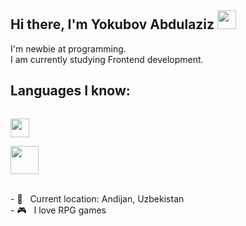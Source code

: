 ## Hi there, I'm Yokubov Abdulaziz <img src="https://media0.giphy.com/media/v1.Y2lkPTc5MGI3NjExdHBxeWRiZWxncW1sZGkyODdheW93a3JpdWpwNjR5N2loZHlsazIyOSZlcD12MV9pbnRlcm5hbF9naWZfYnlfaWQmY3Q9cw/gM5qFksULw54NMWyry/giphy.gif" width="30px" >

I'm newbie at programming. <br />
I am currently studying Frontend development. <br />
## Languages I know:
<code> <img src="https://cdn.worldvectorlogo.com/logos/html5-2.svg" width="30px" > </code>
<code> <img src="https://brandslogos.com/wp-content/uploads/images/large/css3-logo-black-and-white.png" width="45px" > </code>

<br />
- 📍 &nbsp; Current location: Andijan, Uzbekistan <br />
- 🎮 &nbsp; I love RPG games
